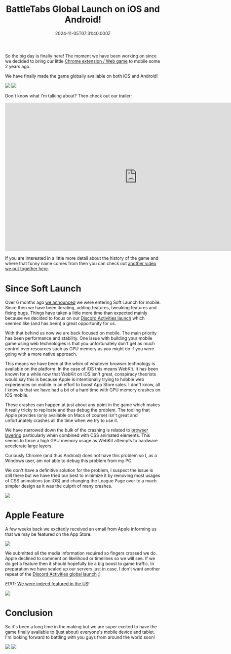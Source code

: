 ﻿---
coverImage: ./header.jpg
date: '2024-11-05T07:31:40.000Z'
tags:
  - gangbusters
  - battletabs
  - ios
  - android
  - mobile
title: BattleTabs Global Launch on iOS and Android!
---

So the big day is finally here! The moment we have been working on since we decided to bring our little [Chrome extension / Web game](https://battletabs.com/) to mobile some 2 years ago.

We have finally made the game globally available on both iOS and Android!

[![](./download-on-app-store.png)](https://apps.apple.com/us/app/battletabs/id6476166902)
[![](./get-on-google-play.png)](https://play.google.com/store/apps/details?id=io.battletabs)

Don't know what I'm talking about? Then check out our trailer:

<iframe width="853" height="480" src="https://www.youtube.com/embed/wGgJjEvNgt8" frameborder="0" allow="autoplay; encrypted-media" allowfullscreen></iframe>

If you are interested in a little more detail about the history of the game and where that funny name comes from then you can check out [another video we put together here](https://mikecann.blog/posts/battletabs-in-7-minutes).

# Since Soft Launch

Over 6 months ago [we announced](https://mikecann.blog/posts/battletabs-enters-soft-launch) we were entering Soft Launch for mobile. Since then we have been iterating, adding features, tweaking features and fixing bugs. Things have taken a little more time than expected mainly because we decided to focus on our [Discord Activities launch](https://mikecann.blog/posts/battletabs-global-launch-on-discord-activities) which seemed like (and has been) a great opportunity for us.

With that behind us now we are back focused on mobile. The main priority has been performance and stability. One issue with building your mobile game using web technologies is that you unfortunately don't get as much control over resources such as GPU memory as you might do if you were going with a more native approach.

This means we have been at the whim of whatever browser technology is available on the platform. In the case of iOS this means WebKit. It has been known for a while now that WebKit on iOS isn't great, conspiracy theorists would say this is because Apple is intentionally trying to hobble web experiences on mobile in an effort to boost App Store sales. I don't know, all I know is that we have had a bit of a hard time with GPU memory crashes on iOS mobile.

These crashes can happen at just about any point in the game which makes it really tricky to replicate and thus debug the problem. The tooling that Apple provides (only available on Macs of course) isn't great and unfortunately crashes all the time when we try to use it.

We have narrowed down the bulk of the crashing is related to [browser layering](https://medium.com/masmovil-engineering/layers-layers-layers-be-careful-6838d59c07fa) particularly when combined with CSS animated elements. This seems to force a high GPU memory usage as WebKit attempts to hardware accelerate large layers.

Curiously Chrome (and thus Android) does not have this problem so I, as a Windows user, am not able to debug this problem from my PC.

We don't have a definitive solution for the problem, I suspect the issue is still there but we have tried our best to minimize it by removing most usages of CSS animations (on iOS) and changing the League Page over to a much simpler design as it was the culprit of many crashes.

![](./new-league-page.png)

# Apple Feature

A few weeks back we excitedly received an email from Apple informing us that we may be featured on the App Store.

![](./app-feature.png)

We submitted all the media information required so fingers crossed we do. Apple declined to comment on likelihood or timelines so we will see. If we do get a feature then it should hopefully be a big boost to game traffic. In preparation we have scaled up our servers just in case, I don't want another repeat of the [Discord Activities global launch](https://mikecann.blog/posts/battletabs-global-launch-on-discord-activities) ;)

*EDIT*: [We were indeed featured in the US](https://www.linkedin.com/feed/update/urn:li:activity:7258089646545334273/)!

![](./were-featured.jpeg)

# Conclusion

So it's been a long time in the making but we are super excited to have the game finally available to (just about) everyone's mobile device and tablet. I'm looking forward to battling with you guys from around the world soon!

[![](./download-on-app-store.png)](https://apps.apple.com/us/app/battletabs/id6476166902)
[![](./get-on-google-play.png)](https://play.google.com/store/apps/details?id=io.battletabs)
